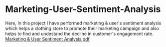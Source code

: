 # Marketing-User-Sentiment-Analysis
Here, In this project I have performed marketing &amp; user's sentiment analysis which helps a clothing store to promote their marketing campaign and also helps to find and undestand the decline in customer's engagement rate.
[Marketing & User Sentiment Analysis.pdf](https://github.com/user-attachments/files/18161353/Marketing.User.Sentiment.Analysis.pdf)
